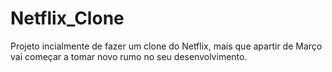 # Netflix_Clone
 
Projeto incialmente de fazer um clone do Netflix, mais que apartir de Março vai começar a tomar novo rumo no seu desenvolvimento.
